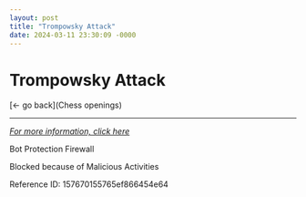 ```yaml
---
layout: post
title: "Trompowsky Attack"
date: 2024-03-11 23:30:09 -0000
---
```

Trompowsky Attack
==============

[<- go back](Chess openings)
***
*[For more information, click here](https://www.thechesswebsite.com/trompowsky-attack/)*

Bot Protection Firewall

Blocked because of Malicious Activities

Reference ID: 157670155765ef866454e64

